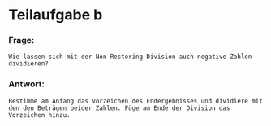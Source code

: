 # Teilaufgabe b

### Frage:

    Wie lassen sich mit der Non-Restoring-Division auch negative Zahlen dividieren?

### Antwort:

    Bestimme am Anfang das Vorzeichen des Endergebnisses und dividiere mit den den Beträgen beider Zahlen. Füge am Ende der Division das Vorzeichen hinzu.


